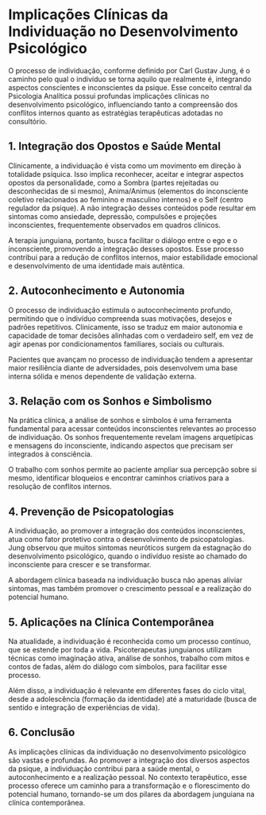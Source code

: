 
# Implicações Clínicas da Individuação no Desenvolvimento Psicológico

O processo de individuação, conforme definido por Carl Gustav Jung, é o caminho pelo qual o indivíduo se torna aquilo que realmente é, integrando aspectos conscientes e inconscientes da psique. Esse conceito central da Psicologia Analítica possui profundas implicações clínicas no desenvolvimento psicológico, influenciando tanto a compreensão dos conflitos internos quanto as estratégias terapêuticas adotadas no consultório.

## 1. Integração dos Opostos e Saúde Mental

Clinicamente, a individuação é vista como um movimento em direção à totalidade psíquica. Isso implica reconhecer, aceitar e integrar aspectos opostos da personalidade, como a Sombra (partes rejeitadas ou desconhecidas de si mesmo), Anima/Animus (elementos do inconsciente coletivo relacionados ao feminino e masculino internos) e o Self (centro regulador da psique). A não integração desses conteúdos pode resultar em sintomas como ansiedade, depressão, compulsões e projeções inconscientes, frequentemente observados em quadros clínicos.

A terapia junguiana, portanto, busca facilitar o diálogo entre o ego e o inconsciente, promovendo a integração desses opostos. Esse processo contribui para a redução de conflitos internos, maior estabilidade emocional e desenvolvimento de uma identidade mais autêntica.

## 2. Autoconhecimento e Autonomia

O processo de individuação estimula o autoconhecimento profundo, permitindo que o indivíduo compreenda suas motivações, desejos e padrões repetitivos. Clinicamente, isso se traduz em maior autonomia e capacidade de tomar decisões alinhadas com o verdadeiro self, em vez de agir apenas por condicionamentos familiares, sociais ou culturais.

Pacientes que avançam no processo de individuação tendem a apresentar maior resiliência diante de adversidades, pois desenvolvem uma base interna sólida e menos dependente de validação externa.

## 3. Relação com os Sonhos e Simbolismo

Na prática clínica, a análise de sonhos e símbolos é uma ferramenta fundamental para acessar conteúdos inconscientes relevantes ao processo de individuação. Os sonhos frequentemente revelam imagens arquetípicas e mensagens do inconsciente, indicando aspectos que precisam ser integrados à consciência.

O trabalho com sonhos permite ao paciente ampliar sua percepção sobre si mesmo, identificar bloqueios e encontrar caminhos criativos para a resolução de conflitos internos.

## 4. Prevenção de Psicopatologias

A individuação, ao promover a integração dos conteúdos inconscientes, atua como fator protetivo contra o desenvolvimento de psicopatologias. Jung observou que muitos sintomas neuróticos surgem da estagnação do desenvolvimento psicológico, quando o indivíduo resiste ao chamado do inconsciente para crescer e se transformar.

A abordagem clínica baseada na individuação busca não apenas aliviar sintomas, mas também promover o crescimento pessoal e a realização do potencial humano.

## 5. Aplicações na Clínica Contemporânea

Na atualidade, a individuação é reconhecida como um processo contínuo, que se estende por toda a vida. Psicoterapeutas junguianos utilizam técnicas como imaginação ativa, análise de sonhos, trabalho com mitos e contos de fadas, além do diálogo com símbolos, para facilitar esse processo.

Além disso, a individuação é relevante em diferentes fases do ciclo vital, desde a adolescência (formação da identidade) até a maturidade (busca de sentido e integração de experiências de vida).

## 6. Conclusão

As implicações clínicas da individuação no desenvolvimento psicológico são vastas e profundas. Ao promover a integração dos diversos aspectos da psique, a individuação contribui para a saúde mental, o autoconhecimento e a realização pessoal. No contexto terapêutico, esse processo oferece um caminho para a transformação e o florescimento do potencial humano, tornando-se um dos pilares da abordagem junguiana na clínica contemporânea.
```
